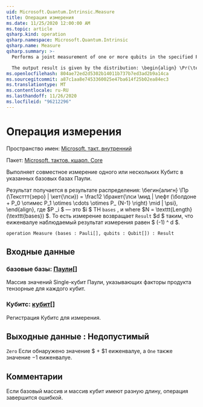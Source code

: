 ```yaml
---
uid: Microsoft.Quantum.Intrinsic.Measure
title: Операция измерения
ms.date: 11/25/2020 12:00:00 AM
ms.topic: article
qsharp.kind: operation
qsharp.namespace: Microsoft.Quantum.Intrinsic
qsharp.name: Measure
qsharp.summary: >-
  Performs a joint measurement of one or more qubits in the specified Pauli bases.

  The output result is given by the distribution: \begin{align} \Pr(\texttt{Zero} | \ket{\psi}) = \frac12 \braket{ \psi \mid| \left( \boldone + P_0 \otimes P_1 \otimes \cdots \otimes P_{N-1} \right) \mid| \psi }, \end{align} where $P_i$ is the $i$th element of `bases`, and where $N = \texttt{Length}(\texttt{bases})$. That is, measurement returns a `Result` $d$ such that the eigenvalue of the observed measurement effect is $(-1)^d$.
ms.openlocfilehash: 804ae72ed2d5302b14011b737b7ed3ad2b9a14ca
ms.sourcegitcommit: a87c1aa8e7453360025e47ba614f25b02ea84ec3
ms.translationtype: MT
ms.contentlocale: ru-RU
ms.lasthandoff: 11/26/2020
ms.locfileid: "96212296"
---
```

# <a name="measure-operation"></a>Операция измерения

Пространство имен: [Microsoft. такт. внутренний](xref:Microsoft.Quantum.Intrinsic)

Пакет: [Microsoft. тактов. кшарп. Core](https://nuget.org/packages/Microsoft.Quantum.QSharp.Core)


Выполняет совместное измерение одного или нескольких Кубитс в указанных базовых базах Паули.

Результат получается в результате распределения: \бегин{алигн} \Пр (\Тексттт{зеро} | \кет{\пси}) = \frac12 \бракет{\пси \мид | \лефт (\болдоне + P_0 \отимес P_1 \otimes \cdots \otimes P_ {N-1} \right) \mid | \psi}, \end{align}, где $P _i $ — это $i $ TH `bases` , и where $N = \texttt{Length} (\texttt{bases}) $.
То есть измерение возвращает `Result` $d $ таким, что еиженвалуе наблюдаемый результат измерения равен $ (-1) ^ d $.

```qsharp
operation Measure (bases : Pauli[], qubits : Qubit[]) : Result
```


## <a name="input"></a>Входные данные

### <a name="bases--pauli"></a>базовые базы: [Паули](xref:microsoft.quantum.lang-ref.pauli)[]

Массив значений Single-кубит Паули, указывающих факторы продукта тензорные для каждого кубит.


### <a name="qubits--qubit"></a>Кубитс: [кубит](xref:microsoft.quantum.lang-ref.qubit)[]

Регистрация Кубитс для измерения.



## <a name="output--__invalidresult__"></a>Выходные данные __: <Result> Недопустимый__

`Zero` Если обнаружено значение $ + $1 еиженвалуе, а `One` также значение $-$1 еиженвалуе.

## <a name="remarks"></a>Комментарии

Если базовый массив и массив кубит имеют разную длину, операция завершится ошибкой.